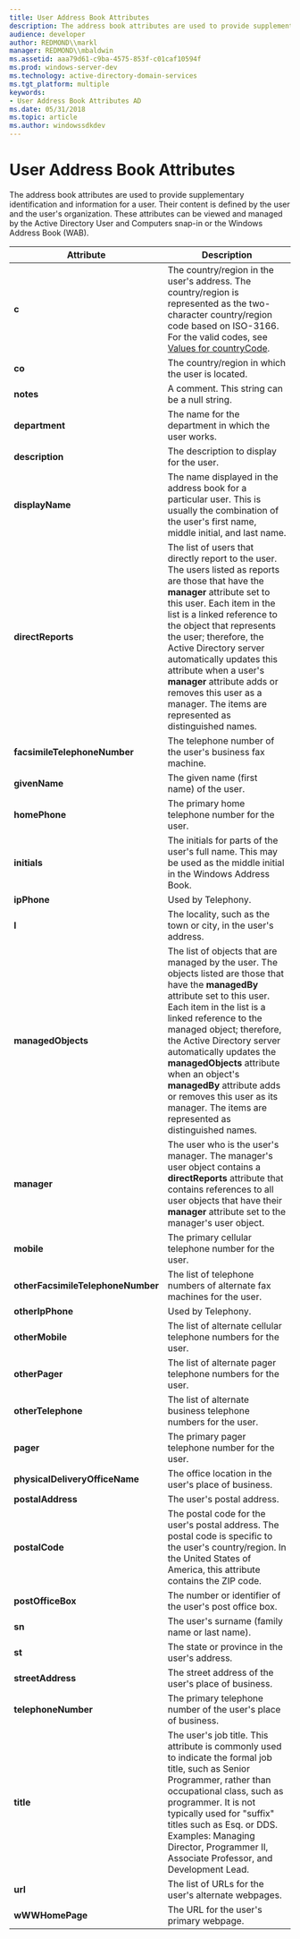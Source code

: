 ```yaml
---
title: User Address Book Attributes
description: The address book attributes are used to provide supplementary identification and information for a user.
audience: developer
author: REDMOND\\markl
manager: REDMOND\\mbaldwin
ms.assetid: aaa79d61-c9ba-4575-853f-c01caf10594f
ms.prod: windows-server-dev
ms.technology: active-directory-domain-services
ms.tgt_platform: multiple
keywords:
- User Address Book Attributes AD
ms.date: 05/31/2018
ms.topic: article
ms.author: windowssdkdev
---
```


# User Address Book Attributes

The address book attributes are used to provide supplementary identification and information for a user. Their content is defined by the user and the user's organization. These attributes can be viewed and managed by the Active Directory User and Computers snap-in or the Windows Address Book (WAB).



| Attribute                         | Description                                                                                                                                                                                                                                                                                                                                                                                                                                   |
|-----------------------------------|-----------------------------------------------------------------------------------------------------------------------------------------------------------------------------------------------------------------------------------------------------------------------------------------------------------------------------------------------------------------------------------------------------------------------------------------------|
| **c**                             | The country/region in the user's address. The country/region is represented as the two-character country/region code based on ISO-3166. For the valid codes, see [Values for countryCode](values-for-the-countrycode-and-c-properties.md).<br/>                                                                                                                                                                                        |
| **co**                            | The country/region in which the user is located.                                                                                                                                                                                                                                                                                                                                                                                              |
| **notes**                         | A comment. This string can be a null string.                                                                                                                                                                                                                                                                                                                                                                                                  |
| **department**                    | The name for the department in which the user works.                                                                                                                                                                                                                                                                                                                                                                                          |
| **description**                   | The description to display for the user.                                                                                                                                                                                                                                                                                                                                                                                                      |
| **displayName**                   | The name displayed in the address book for a particular user. This is usually the combination of the user's first name, middle initial, and last name.                                                                                                                                                                                                                                                                                        |
| **directReports**                 | The list of users that directly report to the user. The users listed as reports are those that have the **manager** attribute set to this user. Each item in the list is a linked reference to the object that represents the user; therefore, the Active Directory server automatically updates this attribute when a user's **manager** attribute adds or removes this user as a manager. The items are represented as distinguished names. |
| **facsimileTelephoneNumber**      | The telephone number of the user's business fax machine.                                                                                                                                                                                                                                                                                                                                                                                      |
| **givenName**                     | The given name (first name) of the user.                                                                                                                                                                                                                                                                                                                                                                                                      |
| **homePhone**                     | The primary home telephone number for the user.                                                                                                                                                                                                                                                                                                                                                                                               |
| **initials**                      | The initials for parts of the user's full name. This may be used as the middle initial in the Windows Address Book.                                                                                                                                                                                                                                                                                                                           |
| **ipPhone**                       | Used by Telephony.                                                                                                                                                                                                                                                                                                                                                                                                                            |
| **l**                             | The locality, such as the town or city, in the user's address.                                                                                                                                                                                                                                                                                                                                                                                |
| **managedObjects**                | The list of objects that are managed by the user. The objects listed are those that have the **managedBy** attribute set to this user. Each item in the list is a linked reference to the managed object; therefore, the Active Directory server automatically updates the **managedObjects** attribute when an object's **managedBy** attribute adds or removes this user as its manager. The items are represented as distinguished names.  |
| **manager**                       | The user who is the user's manager. The manager's user object contains a **directReports** attribute that contains references to all user objects that have their **manager** attribute set to the manager's user object.                                                                                                                                                                                                                     |
| **mobile**                        | The primary cellular telephone number for the user.                                                                                                                                                                                                                                                                                                                                                                                           |
| **otherFacsimileTelephoneNumber** | The list of telephone numbers of alternate fax machines for the user.                                                                                                                                                                                                                                                                                                                                                                         |
| **otherIpPhone**                  | Used by Telephony.                                                                                                                                                                                                                                                                                                                                                                                                                            |
| **otherMobile**                   | The list of alternate cellular telephone numbers for the user.                                                                                                                                                                                                                                                                                                                                                                                |
| **otherPager**                    | The list of alternate pager telephone numbers for the user.                                                                                                                                                                                                                                                                                                                                                                                   |
| **otherTelephone**                | The list of alternate business telephone numbers for the user.                                                                                                                                                                                                                                                                                                                                                                                |
| **pager**                         | The primary pager telephone number for the user.                                                                                                                                                                                                                                                                                                                                                                                              |
| **physicalDeliveryOfficeName**    | The office location in the user's place of business.                                                                                                                                                                                                                                                                                                                                                                                          |
| **postalAddress**                 | The user's postal address.                                                                                                                                                                                                                                                                                                                                                                                                                    |
| **postalCode**                    | The postal code for the user's postal address. The postal code is specific to the user's country/region. In the United States of America, this attribute contains the ZIP code.                                                                                                                                                                                                                                                               |
| **postOfficeBox**                 | The number or identifier of the user's post office box.                                                                                                                                                                                                                                                                                                                                                                                       |
| **sn**                            | The user's surname (family name or last name).                                                                                                                                                                                                                                                                                                                                                                                                |
| **st**                            | The state or province in the user's address.                                                                                                                                                                                                                                                                                                                                                                                                  |
| **streetAddress**                 | The street address of the user's place of business.                                                                                                                                                                                                                                                                                                                                                                                           |
| **telephoneNumber**               | The primary telephone number of the user's place of business.                                                                                                                                                                                                                                                                                                                                                                                 |
| **title**                         | The user's job title. This attribute is commonly used to indicate the formal job title, such as Senior Programmer, rather than occupational class, such as programmer. It is not typically used for "suffix" titles such as Esq. or DDS. Examples: Managing Director, Programmer II, Associate Professor, and Development Lead.<br/>                                                                                                    |
| **url**                           | The list of URLs for the user's alternate webpages.                                                                                                                                                                                                                                                                                                                                                                                           |
| **wWWHomePage**                   | The URL for the user's primary webpage.                                                                                                                                                                                                                                                                                                                                                                                                       |



 

 

 





